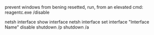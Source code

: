 prevent windows from bening resetted, run, from an elevated cmd:
reagentc.exe /disable

netsh interface show interface
netsh interface set interface "Interface Name" disable
shutdown /p
shutdown /a